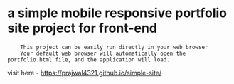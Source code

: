 # a simple mobile responsive portfolio site project for front-end 
        This project can be easily run directly in your web browser
        Your default web browser will automatically open the portfolio.html file, and the application will load.
visit here - https://prajwal4321.github.io/simple-site/
